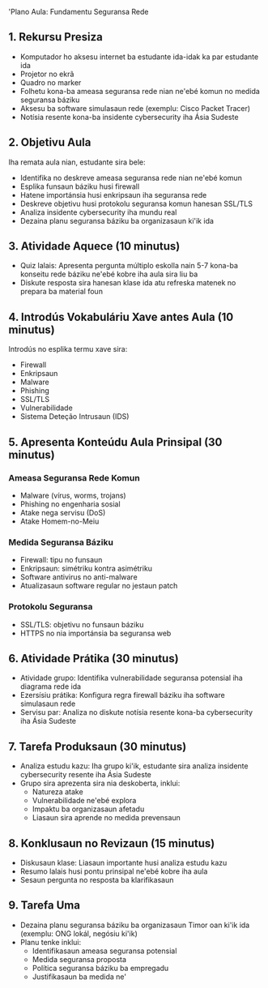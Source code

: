 'Plano Aula: Fundamentu Seguransa Rede

## 1. Rekursu Presiza

- Komputador ho aksesu internet ba estudante ida-idak ka par estudante ida
- Projetor no ekrã
- Quadro no marker
- Folhetu kona-ba ameasa seguransa rede nian ne'ebé komun no medida seguransa báziku
- Aksesu ba software simulasaun rede (exemplu: Cisco Packet Tracer)
- Notísia resente kona-ba insidente cybersecurity iha Ásia Sudeste

## 2. Objetivu Aula

Iha remata aula nian, estudante sira bele:
- Identifika no deskreve ameasa seguransa rede nian ne'ebé komun
- Esplika funsaun báziku husi firewall
- Hatene importánsia husi enkripsaun iha seguransa rede
- Deskreve objetivu husi protokolu seguransa komun hanesan SSL/TLS
- Analiza insidente cybersecurity iha mundu real
- Dezaina planu seguransa báziku ba organizasaun ki'ik ida

## 3. Atividade Aquece (10 minutus)

- Quiz lalais: Apresenta pergunta múltiplo eskolla nain 5-7 kona-ba konseitu rede báziku ne'ebé kobre iha aula sira liu ba
- Diskute resposta sira hanesan klase ida atu refreska matenek no prepara ba material foun

## 4. Introdús Vokabuláriu Xave antes Aula (10 minutus)

Introdús no esplika termu xave sira:
- Firewall
- Enkripsaun
- Malware
- Phishing
- SSL/TLS
- Vulnerabilidade
- Sistema Deteção Intrusaun (IDS)

## 5. Apresenta Konteúdu Aula Prinsipal (30 minutus)

### Ameasa Seguransa Rede Komun
- Malware (vírus, worms, trojans)
- Phishing no engenharia sosial
- Atake nega servisu (DoS)
- Atake Homem-no-Meiu

### Medida Seguransa Báziku
- Firewall: tipu no funsaun
- Enkripsaun: simétriku kontra asimétriku
- Software antivirus no anti-malware
- Atualizasaun software regular no jestaun patch

### Protokolu Seguransa
- SSL/TLS: objetivu no funsaun báziku
- HTTPS no nia importánsia ba seguransa web

## 6. Atividade Prátika (30 minutus)

- Atividade grupo: Identifika vulnerabilidade seguransa potensial iha diagrama rede ida
- Ezersísiu prátika: Konfigura regra firewall báziku iha software simulasaun rede
- Servisu par: Analiza no diskute notísia resente kona-ba cybersecurity iha Ásia Sudeste

## 7. Tarefa Produksaun (30 minutus)

- Analiza estudu kazu: Iha grupo ki'ik, estudante sira analiza insidente cybersecurity resente iha Ásia Sudeste
- Grupo sira aprezenta sira nia deskoberta, inklui:
  * Natureza atake
  * Vulnerabilidade ne'ebé explora
  * Impaktu ba organizasaun afetadu
  * Liasaun sira aprende no medida prevensaun

## 8. Konklusaun no Revizaun (15 minutus)

- Diskusaun klase: Liasaun importante husi analiza estudu kazu
- Resumo lalais husi pontu prinsipal ne'ebé kobre iha aula
- Sesaun pergunta no resposta ba klarifikasaun

## 9. Tarefa Uma

- Dezaina planu seguransa báziku ba organizasaun Timor oan ki'ik ida (exemplu: ONG lokál, negósiu ki'ik)
- Planu tenke inklui:
  * Identifikasaun ameasa seguransa potensial
  * Medida seguransa proposta
  * Política seguransa báziku ba empregadu
  * Justifikasaun ba medida ne'